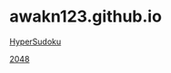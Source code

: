 # awakn123.github.io
[HyperSudoku](https://awakn123.github.io/HyperSudoku/22fall/)

[2048](https://awakn123.github.io/2048/)
